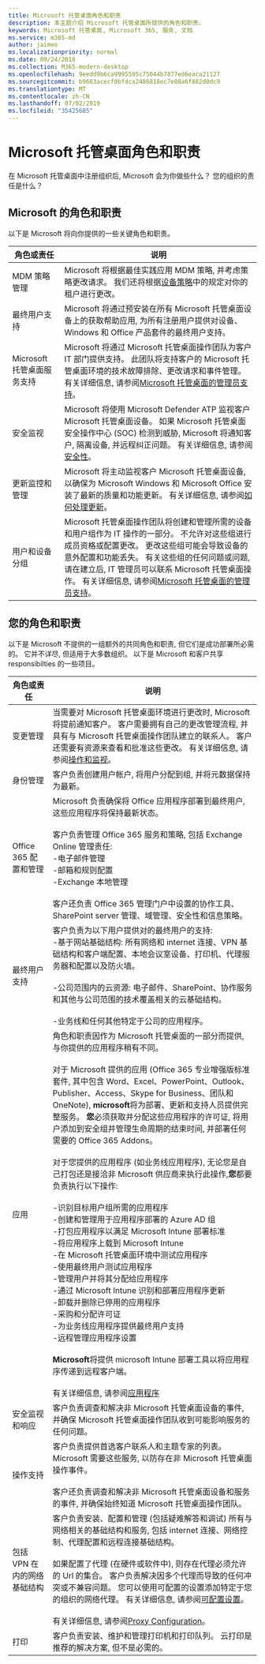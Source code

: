 ```yaml
---
title: Microsoft 托管桌面角色和职责
description: 本主题介绍 Microsoft 托管桌面所提供的角色和职责。
keywords: Microsoft 托管桌面, Microsoft 365, 服务, 文档
ms.service: m365-md
author: jaimeo
ms.localizationpriority: normal
ms.date: 09/24/2018
ms.collection: M365-modern-desktop
ms.openlocfilehash: 9eedd9b6ca9995595c75044b7877ed6eaca21127
ms.sourcegitcommit: b9663acecf0bfdca2486818ec7e08a6f882d0dc9
ms.translationtype: MT
ms.contentlocale: zh-CN
ms.lasthandoff: 07/02/2019
ms.locfileid: "35425685"
---
```

# <a name="microsoft-managed-desktop-roles-and-responsibilities"></a>Microsoft 托管桌面角色和职责


<!--This topic is the target for a "Learn more" link in the Admin Portal (aka.ms/admin-access); do not delete.-->
<!-- from Roles and responsibilities -->

在 Microsoft 托管桌面中注册组织后, Microsoft 会为你做些什么？ 您的组织的责任是什么？

## <a name="microsofts-roles-and-responsibilities"></a>Microsoft 的角色和职责

以下是 Microsoft 将向你提供的一些关键角色和职责。

角色或责任 | 说明
--- | ---
MDM 策略管理 | Microsoft 将根据最佳实践应用 MDM 策略, 并考虑策略更改请求。 我们还将根据[设备策略](../service-description/device-policies.md)中的规定对你的租户进行更改。
最终用户支持 | Microsoft 将通过预安装在所有 Microsoft 托管桌面设备上的获取帮助应用, 为所有注册用户提供对设备、Windows 和 Office 产品套件的最终用户支持。 
Microsoft 托管桌面服务支持 | Microsoft 将通过 Microsoft 托管桌面操作团队为客户 IT 部门提供支持。 此团队将支持客户的 Microsoft 托管桌面环境的技术故障排除、更改请求和事件管理。 有关详细信息, 请参阅[Microsoft 托管桌面的管理员支持](../working-with-managed-desktop/admin-support.md)。
安全监视 | Microsoft 将使用 Microsoft Defender ATP 监视客户 Microsoft 托管桌面设备。 如果 Microsoft 托管桌面安全操作中心 (SOC) 检测到威胁, Microsoft 将通知客户, 隔离设备, 并远程纠正问题。 有关详细信息, 请参阅[安全性](../service-description/security.md)。
更新监控和管理 | Microsoft 将主动监视客户 Microsoft 托管桌面设备, 以确保为 Microsoft Windows 和 Microsoft Office 安装了最新的质量和功能更新。 有关详细信息, 请参阅[如何处理更新](../service-description/updates.md)。
用户和设备分组 | Microsoft 托管桌面操作团队将创建和管理所需的设备和用户组作为 IT 操作的一部分。 不允许对这些组进行成员资格或配置更改。 更改这些组可能会导致设备的意外配置和功能丢失。 有关这些组的任何问题或问题, 请在建立后, IT 管理员可以联系 Microsoft 托管桌面操作。 有关详细信息, 请参阅[Microsoft 托管桌面的管理员支持](../working-with-managed-desktop/admin-support.md)。

## <a name="your-roles-and-responsibilities"></a>您的角色和职责

以下是 Microsoft 不提供的一组额外的共同角色和职责, 但它们是成功部署所必需的。 它并不详尽, 但适用于大多数组织。 以下是 Microsoft 和客户共享 responsibilties 的一些项目。 

角色或责任 | 说明
--- | ---
变更管理 | 当需要对 Microsoft 托管桌面环境进行更改时, Microsoft 将提前通知客户。 客户需要拥有自己的更改管理流程, 并具有与 Microsoft 托管桌面操作团队建立的联系人。 客户还需要有资源来查看和批准这些更改。 有关详细信息, 请参阅[操作和监视](../service-description/operations-and-monitoring.md)。  
身份管理 | 客户负责创建用户帐户, 将用户分配到组, 并将元数据保持为最新。 
Office 365 配置和管理 | Microsoft 负责确保将 Office 应用程序部署到最终用户, 这些应用程序将保持最新状态。 <br><br> 客户负责管理 Office 365 服务和策略, 包括 Exchange Online 管理责任:<br>-电子邮件管理<br>-邮箱和规则配置<br>-Exchange 本地管理<br><br>客户还负责 Office 365 管理门户中设置的协作工具、SharePoint server 管理、域管理、安全性和信息策略。 
最终用户支持 | 客户负责为以下用户提供对的最终用户的支持: <br>-基于网站基础结构: 所有网络和 internet 连接、VPN 基础结构和客户端配置、本地会议室设备、打印机、代理服务器和配置以及防火墙。<br><br>-公司范围内的云资源: 电子邮件、SharePoint、协作服务和其他与公司范围的技术覆盖相关的云基础结构。<br><br>-业务线和任何其他特定于公司的应用程序。
应用 | 角色和职责因作为 Microsoft 托管桌面的一部分而提供, 与你提供的应用程序稍有不同。 <br><br>对于 Microsoft 提供的应用 (Office 365 专业增强版标准套件, 其中包含 Word、Excel、PowerPoint、Outlook、Publisher、Access、Skype for Business、团队和 OneNote), **microsoft**将为部署、更新和支持人员提供完整服务。 **您**必须获取并分配这些应用程序的许可证, 将用户添加到安全组并管理生命周期的结束时间, 并部署任何需要的 Office 365 Addons。<br><br>对于您提供的应用程序 (如业务线应用程序), 无论您是自己打包还是接洽非 Microsoft 供应商来执行此操作,**您**都要负责执行以下操作: <br><br>-识别目标用户组所需的应用程序<br>-创建和管理用于应用程序部署的 Azure AD 组<br>-打包应用程序以满足 Microsoft Intune 部署标准<br>-将应用程序上载到 Microsoft Intune<br>-在 Microsoft 托管桌面环境中测试应用程序<br>-使用最终用户测试应用程序<br>-管理用户并将其分配给应用程序<br>-通过 Microsoft Intune 识别和部署应用程序更新<br>-卸载并删除已停用的应用程序<br>-采购和分配许可证<br>-为业务线应用程序提供最终用户支持<br>-远程管理应用程序设置<br><br>**Microsoft**将提供 microsoft Intune 部署工具以将应用程序传递到远程客户端。<br><br>有关详细信息, 请参阅[应用程序](../get-ready/apps.md)
安全监视和响应 | 客户负责调查和解决非 Microsoft 托管桌面设备的事件, 并确保 Microsoft 托管桌面操作团队收到可能影响服务的任何问题。
操作支持 | 客户负责提供首选客户联系人和主题专家的列表。 Microsoft 需要这些服务, 以防存在非 Microsoft 托管桌面操作事件。 <br><br>客户还负责调查和解决非 Microsoft 托管桌面设备和服务的事件, 并确保始终知道 Microsoft 托管桌面操作团队。
包括 VPN 在内的网络基础结构 | 客户负责安装、配置和管理 (包括疑难解答和调试) 所有与网络相关的基础结构和服务, 包括 internet 连接、网络控制、代理配置和远程连接基础结构。<br><br>如果配置了代理 (在硬件或软件中), 则存在代理必须允许的 Url 的集合。 客户负责解决因多个代理而导致的任何冲突或不兼容问题。 您可以使用可配置的设置添加特定于您的组织的网络代理。 有关详细信息, 请参阅[可配置设置](../working-with-managed-desktop/config-setting-ref.md#proxy)。<br><br>有关详细信息, 请参阅[Proxy Configuration](../get-ready/network.md)。
打印 | 客户负责安装、维护和管理打印机和打印队列。 云打印是推荐的解决方案, 但不是必需的。 





